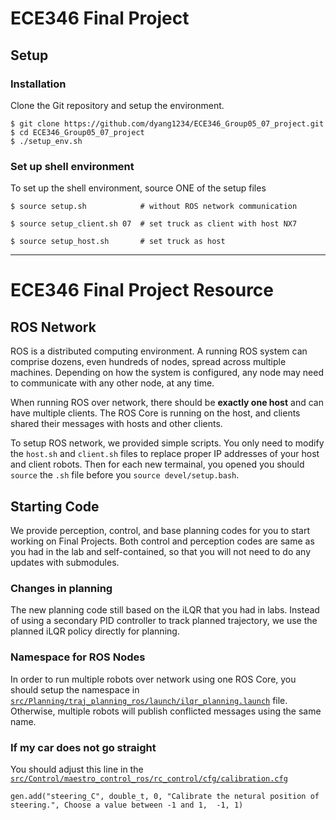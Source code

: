 # ECE346 Final Project

## Setup

### Installation
Clone the Git repository and setup the environment.
```shell
$ git clone https://github.com/dyang1234/ECE346_Group05_07_project.git
$ cd ECE346_Group05_07_project
$ ./setup_env.sh
```

### Set up shell environment
To set up the shell environment, source ONE of the setup files
```shell
$ source setup.sh            # without ROS network communication
```
```shell
$ source setup_client.sh 07  # set truck as client with host NX7
```
```shell
$ source setup_host.sh       # set truck as host
```

-------------------------------------------------

# ECE346 Final Project Resource

## ROS Network
ROS is a distributed computing environment. A running ROS system can comprise dozens, even hundreds of nodes, spread across multiple machines. Depending on how the system is configured, any node may need to communicate with any other node, at any time.

When running ROS over network, there should be **exactly one host** and can have multiple clients. The ROS Core is running on the host, and clients shared their messages with hosts and other clients. 

To setup ROS network, we provided simple scripts. You only need to modify the ```host.sh``` and ```client.sh``` files to replace proper IP addresses of your host and client robots. Then for each new termainal, you opened you should ```source``` the ```.sh``` file before you ```source devel/setup.bash```.

## Starting Code
We provide perception, control, and base planning codes for you to start working on Final Projects. Both control and perception codes are same as you had in the lab and self-contained, so that you will not need to do any updates with submodules. 

### Changes in planning
The new planning code still based on the iLQR that you had in labs. Instead of using a secondary PID controller to track planned trajectory, we use the planned iLQR policy directly for planning. 

### Namespace for ROS Nodes
In order to run multiple robots over network using one ROS Core, you should setup the namespace in [```src/Planning/traj_planning_ros/launch/ilqr_planning.launch```](https://github.com/SafeRoboticsLab/ECE346/blob/FinalProject/src/Planning/traj_planning_ros/launch/ilqr_planning.launch) file. Otherwise, multiple robots will publish conflicted messages using the same name. 

### If my car does not go straight 
You should adjust this line in the [```src/Control/maestro_control_ros/rc_control/cfg/calibration.cfg```](https://github.com/SafeRoboticsLab/ECE346/blob/FinalProject/src/Control/maestro_control_ros/rc_control/cfg/calibration.cfg)

```gen.add("steering_C", double_t, 0, "Calibrate the netural position of steering.", Choose a value between -1 and 1,  -1, 1)```
